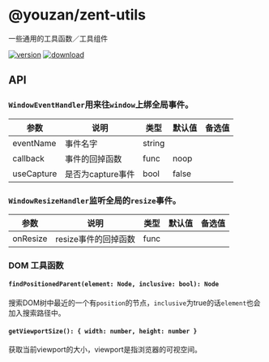 # @youzan/zent-utils

一些通用的工具函数／工具组件

[![version][version-image]][download-url]
[![download][download-image]][download-url]

[version-image]: http://npm.qima-inc.com/badge/v/@youzan/zent-utils.svg?style=flat-square
[download-image]: http://npm.qima-inc.com/badge/d/@youzan/zent-utils.svg?style=flat-square
[download-url]: http://npm.qima-inc.com/package/@youzan/zent-utils

## API

### `WindowEventHandler`用来往`window`上绑全局事件。

| 参数 | 说明 | 类型 | 默认值 | 备选值 |
|------|------|------|--------|--------|
| eventName | 事件名字 | string | | |
| callback | 事件的回掉函数 | func | noop | |
| useCapture | 是否为capture事件 | bool | false | |

### `WindowResizeHandler`监听全局的`resize`事件。

| 参数 | 说明 | 类型 | 默认值 | 备选值 |
|------|------|------|--------|--------|
| onResize | resize事件的回掉函数 | func | | |

### DOM 工具函数

#### `findPositionedParent(element: Node, inclusive: bool): Node`

搜索DOM树中最近的一个有`position`的节点，`inclusive`为true的话`element`也会加入搜索路径中。

#### `getViewportSize(): { width: number, height: number }`

获取当前viewport的大小，viewport是指浏览器的可视空间。
